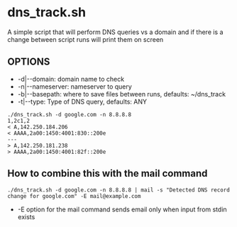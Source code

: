 # dns_track.sh
A simple script that will perform DNS queries vs a domain and if there is a change between script runs will print them on screen

## OPTIONS

* -d|--domain: domain name to check
* -n|--nameserver: nameserver to query
* -b|--basepath: where to save files between runs, defaults: ~/dns_track
* -t|--type: Type of DNS query, defaults: ANY
```
./dns_track.sh -d google.com -n 8.8.8.8
1,2c1,2
< A,142.250.184.206
< AAAA,2a00:1450:4001:830::200e
---
> A,142.250.181.238
> AAAA,2a00:1450:4001:82f::200e
```
## How to combine this with the mail command
```
./dns_track.sh -d google.com -n 8.8.8.8 | mail -s "Detected DNS record change for google.com" -E mail@example.com
```
* -E option for the mail command sends email only when input from stdin exists
